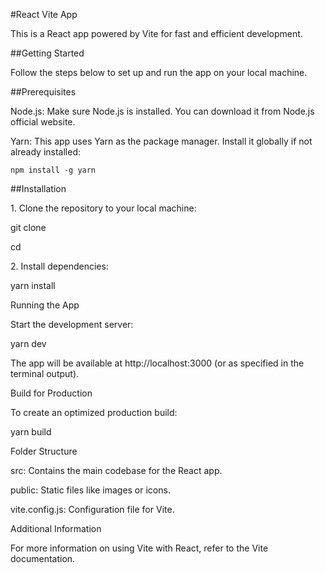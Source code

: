 
#React Vite App

This is a React app powered by Vite for fast and efficient development.

##Getting Started

Follow the steps below to set up and run the app on your local machine.

##Prerequisites

Node.js: Make sure Node.js is installed. You can download it from Node.js official website.

Yarn: This app uses Yarn as the package manager. Install it globally if not already installed:

```npm install -g yarn```

##Installation

1\. Clone the repository to your local machine:

git clone

cd

2\. Install dependencies:

yarn install

Running the App

Start the development server:

yarn dev

The app will be available at http://localhost:3000 (or as specified in the terminal output).

Build for Production

To create an optimized production build:

yarn build

Folder Structure

src: Contains the main codebase for the React app.

public: Static files like images or icons.

vite.config.js: Configuration file for Vite.

Additional Information

For more information on using Vite with React, refer to the Vite documentation.
